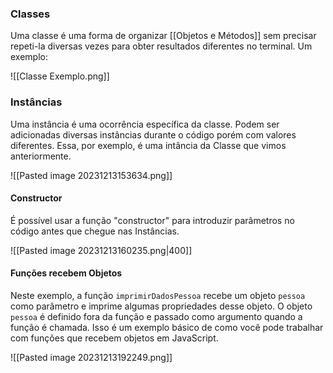 ### Classes

Uma classe é uma forma de organizar [[Objetos e Métodos]] sem precisar repeti-la diversas vezes para obter resultados diferentes no terminal. Um exemplo:

![[Classe Exemplo.png]]
### Instâncias

Uma instância é uma ocorrência específica da classe. Podem ser adicionadas diversas instâncias durante o código porém com valores diferentes. Essa, por exemplo, é uma intância da Classe que vimos anteriormente.

![[Pasted image 20231213153634.png]]


#### Constructor

É possível usar a função "constructor" para introduzir parâmetros no código antes que chegue nas Instâncias. 

![[Pasted image 20231213160235.png|400]]


#### Funções recebem Objetos


Neste exemplo, a função `imprimirDadosPessoa` recebe um objeto `pessoa` como parâmetro e imprime algumas propriedades desse objeto. O objeto `pessoa` é definido fora da função e passado como argumento quando a função é chamada. Isso é um exemplo básico de como você pode trabalhar com funções que recebem objetos em JavaScript.

![[Pasted image 20231213192249.png]]